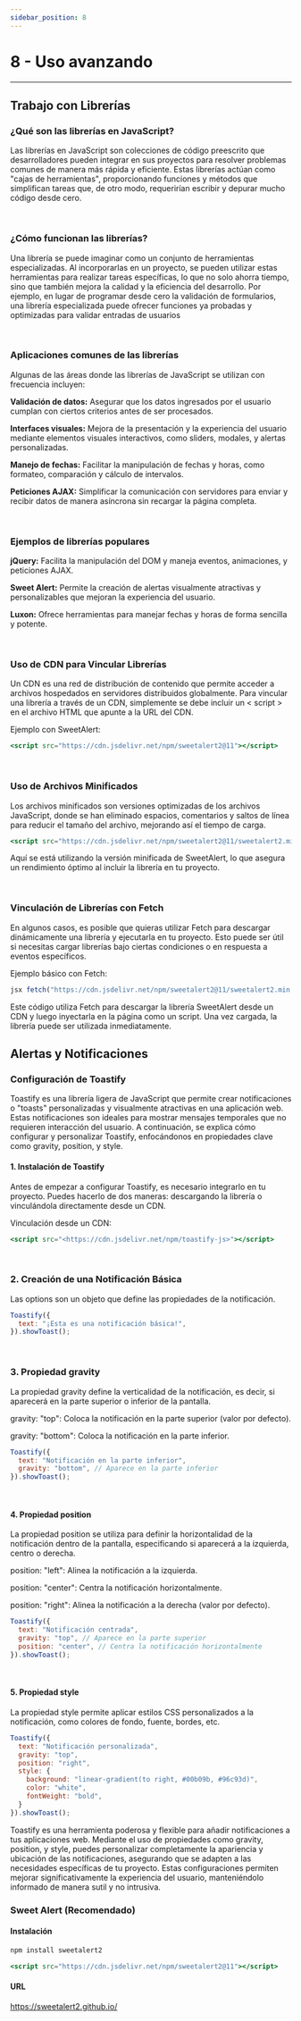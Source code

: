 ```yaml
---
sidebar_position: 8
---
```


# 8 - Uso avanzando
----

## Trabajo con Librerías

### ¿Qué son las librerías en JavaScript?

Las librerías en JavaScript son colecciones de código preescrito que desarrolladores pueden integrar en sus proyectos para resolver problemas comunes de manera más rápida y eficiente. Estas librerías actúan como "cajas de herramientas", proporcionando funciones y métodos que simplifican tareas que, de otro modo, requerirían escribir y depurar mucho código desde cero.

<br/>

### ¿Cómo funcionan las librerías?

Una librería se puede imaginar como un conjunto de herramientas especializadas. Al incorporarlas en un proyecto, se pueden utilizar estas herramientas para realizar tareas específicas, lo que no solo ahorra tiempo, sino que también mejora la calidad y la eficiencia del desarrollo. 
Por ejemplo, en lugar de programar desde cero la validación de formularios, una librería especializada puede ofrecer funciones ya probadas y optimizadas para validar entradas de usuarios

<br/>

### Aplicaciones comunes de las librerías

Algunas de las áreas donde las librerías de JavaScript se utilizan con frecuencia incluyen:

**Validación de datos:** Asegurar que los datos ingresados por el usuario cumplan con ciertos criterios antes de ser procesados.

**Interfaces visuales:** Mejora de la presentación y la experiencia del usuario mediante elementos visuales interactivos, como sliders, modales, y alertas personalizadas.

**Manejo de fechas:** Facilitar la manipulación de fechas y horas, como formateo, comparación y cálculo de intervalos.

**Peticiones AJAX:** Simplificar la comunicación con servidores para enviar y recibir datos de manera asíncrona sin recargar la página completa.

<br/>

### Ejemplos de librerías populares

**jQuery:** Facilita la manipulación del DOM y maneja eventos, animaciones, y peticiones AJAX.

**Sweet Alert:** Permite la creación de alertas visualmente atractivas y personalizables que mejoran la experiencia del usuario.

**Luxon:** Ofrece herramientas para manejar fechas y horas de forma sencilla y potente.

<br/>

### Uso de CDN para Vincular Librerías

Un CDN es una red de distribución de contenido que permite acceder a archivos hospedados en servidores distribuidos globalmente. Para vincular una librería a través de un CDN, simplemente se debe incluir un < script > en el archivo HTML que apunte a la URL del CDN.

Ejemplo con SweetAlert:

```jsx title=""
<script src="https://cdn.jsdelivr.net/npm/sweetalert2@11"></script>
``` 

<br/>

### Uso de Archivos Minificados
Los archivos minificados son versiones optimizadas de los archivos JavaScript, donde se han eliminado espacios, comentarios y saltos de línea para reducir el tamaño del archivo, mejorando así el tiempo de carga.

```jsx title=""
<script src="https://cdn.jsdelivr.net/npm/sweetalert2@11/sweetalert2.min.js"></script>
``` 
Aquí se está utilizando la versión minificada de SweetAlert, lo que asegura un rendimiento óptimo al incluir la librería en tu proyecto.

<br/>

### Vinculación de Librerías con Fetch

En algunos casos, es posible que quieras utilizar Fetch para descargar dinámicamente una librería y ejecutarla en tu proyecto. Esto puede ser útil si necesitas cargar librerías bajo ciertas condiciones o en respuesta a eventos específicos.

Ejemplo básico con Fetch:
```jsx title=""
jsx fetch("https://cdn.jsdelivr.net/npm/sweetalert2@11/sweetalert2.min.js") .then((response) => response.text()) .then((script) => { const scriptTag = document.createElement("script"); scriptTag.textContent = script; document.body.appendChild(scriptTag); Swal.fire("Librería cargada con éxito!"); }) .catch((error) => console.error("Error cargando la librería:", error));
``` 

Este código utiliza Fetch para descargar la librería SweetAlert desde un CDN y luego inyectarla en la página como un script. Una vez cargada, la librería puede ser utilizada inmediatamente.


## Alertas y Notificaciones

### Configuración de Toastify

Toastify es una librería ligera de JavaScript que permite crear notificaciones o "toasts" personalizadas y visualmente atractivas en una aplicación web. Estas notificaciones son ideales para mostrar mensajes temporales que no requieren interacción del usuario. 
A continuación, se explica cómo configurar y personalizar Toastify, enfocándonos en propiedades clave como gravity, position, y style.

#### 1. Instalación de Toastify

Antes de empezar a configurar Toastify, es necesario integrarlo en tu proyecto. Puedes hacerlo de dos maneras: descargando la librería o vinculándola directamente desde un CDN.

Vinculación desde un CDN:

```jsx title=""
<script src="<https://cdn.jsdelivr.net/npm/toastify-js>"></script>
``` 

<br/>

### 2. Creación de una Notificación Básica

Las options son un objeto que define las propiedades de la notificación.

```jsx title="Método"
Toastify({
  text: "¡Esta es una notificación básica!",
}).showToast();

``` 
<br/>

### 3. Propiedad gravity
La propiedad gravity define la verticalidad de la notificación, es decir, si aparecerá en la parte superior o inferior de la pantalla.

gravity: "top": Coloca la notificación en la parte superior (valor por defecto).

gravity: "bottom": Coloca la notificación en la parte inferior.

```jsx title=""
Toastify({
  text: "Notificación en la parte inferior",
  gravity: "bottom", // Aparece en la parte inferior
}).showToast();
``` 

<br/>

#### 4. Propiedad position

La propiedad position se utiliza para definir la horizontalidad de la notificación dentro de la pantalla, especificando si aparecerá a la izquierda, centro o derecha.

position: "left": Alinea la notificación a la izquierda.

position: "center": Centra la notificación horizontalmente.

position: "right": Alinea la notificación a la derecha (valor por defecto).

```jsx title=""
Toastify({
  text: "Notificación centrada",
  gravity: "top", // Aparece en la parte superior
  position: "center", // Centra la notificación horizontalmente
}).showToast();
``` 

<br/>

#### 5. Propiedad style

La propiedad style permite aplicar estilos CSS personalizados a la notificación, como colores de fondo, fuente, bordes, etc.

```jsx title=""
Toastify({
  text: "Notificación personalizada",
  gravity: "top",
  position: "right",
  style: {
    background: "linear-gradient(to right, #00b09b, #96c93d)",
    color: "white",
    fontWeight: "bold",
  }
}).showToast();
``` 


Toastify es una herramienta poderosa y flexible para añadir notificaciones a tus aplicaciones web. Mediante el uso de propiedades como gravity, position, y style, puedes personalizar completamente la apariencia y ubicación de las notificaciones, asegurando que se adapten a las necesidades específicas de tu proyecto. Estas configuraciones permiten mejorar significativamente la experiencia del usuario, manteniéndolo informado de manera sutil y no intrusiva.


### Sweet Alert (Recomendado)

#### Instalación 

```jsx title="bash"
npm install sweetalert2
``` 


```jsx title="script"
<script src="https://cdn.jsdelivr.net/npm/sweetalert2@11"></script>
``` 


#### URL  

https://sweetalert2.github.io/